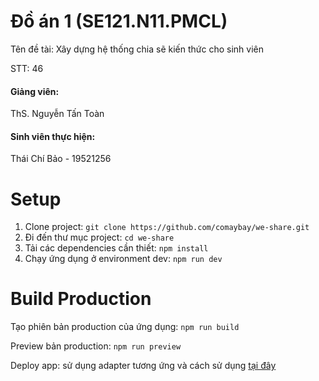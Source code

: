 # Đồ án 1 (SE121.N11.PMCL)
Tên đề tài: Xây dựng hệ thống chia sẽ kiến thức cho sinh viên

STT: 46

#### Giảng viên:
ThS. Nguyễn Tấn Toàn

#### Sinh viên thực hiện:
Thái Chí Bảo - 19521256

# Setup

1. Clone project: `git clone https://github.com/comaybay/we-share.git`
2. Đi đến thư mục project: `cd we-share`
3. Tải các dependencies cần thiết: `npm install`
4. Chạy ứng dụng ở environment dev: `npm run dev`


# Build Production

Tạo phiên bản production của ứng dụng: `npm run build`

Preview bản production: `npm run preview`

Deploy app: sử dụng adapter tương ứng và cách sử dụng [tại đây](https://kit.svelte.dev/docs/adapters)
